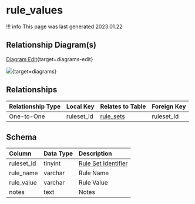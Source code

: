 # rule_values

!!! info
	This page was last generated 2023.01.22

## Relationship Diagram(s)

[Diagram Edit](https://mermaid.live/edit#eyJjb2RlIjoiZXJEaWFncmFtXG4gICAgcnVsZV92YWx1ZXMge1xuICAgICAgICB0aW55aW50dW5zaWduZWQgcnVsZXNldF9pZFxuICAgIH1cbiAgICBydWxlX3NldHMge1xuICAgICAgICB0aW55aW50dW5zaWduZWQgcnVsZXNldF9pZFxuICAgIH1cbiAgICBydWxlX3ZhbHVlcyB8fC0tb3sgcnVsZV9zZXRzIDogT25lLXRvLU9uZVxuXG4iLCJtZXJtYWlkIjp7InRoZW1lIjoiZGVmYXVsdCJ9LCJ1cGRhdGVFZGl0b3IiOnRydWUsImF1dG9TeW5jIjp0cnVlLCJ1cGRhdGVEaWFncmFtIjp0cnVlfQ==){target=diagrams-edit}

[![](https://mermaid.ink/img/eyJjb2RlIjoiZXJEaWFncmFtXG4gICAgcnVsZV92YWx1ZXMge1xuICAgICAgICB0aW55aW50dW5zaWduZWQgcnVsZXNldF9pZFxuICAgIH1cbiAgICBydWxlX3NldHMge1xuICAgICAgICB0aW55aW50dW5zaWduZWQgcnVsZXNldF9pZFxuICAgIH1cbiAgICBydWxlX3ZhbHVlcyB8fC0tb3sgcnVsZV9zZXRzIDogT25lLXRvLU9uZVxuXG4iLCJtZXJtYWlkIjp7InRoZW1lIjoiZGVmYXVsdCJ9LCJ1cGRhdGVFZGl0b3IiOnRydWUsImF1dG9TeW5jIjp0cnVlLCJ1cGRhdGVEaWFncmFtIjp0cnVlfQ==)](https://mermaid.ink/img/eyJjb2RlIjoiZXJEaWFncmFtXG4gICAgcnVsZV92YWx1ZXMge1xuICAgICAgICB0aW55aW50dW5zaWduZWQgcnVsZXNldF9pZFxuICAgIH1cbiAgICBydWxlX3NldHMge1xuICAgICAgICB0aW55aW50dW5zaWduZWQgcnVsZXNldF9pZFxuICAgIH1cbiAgICBydWxlX3ZhbHVlcyB8fC0tb3sgcnVsZV9zZXRzIDogT25lLXRvLU9uZVxuXG4iLCJtZXJtYWlkIjp7InRoZW1lIjoiZGVmYXVsdCJ9LCJ1cGRhdGVFZGl0b3IiOnRydWUsImF1dG9TeW5jIjp0cnVlLCJ1cGRhdGVEaWFncmFtIjp0cnVlfQ==){target=diagrams}


## Relationships

| Relationship Type | Local Key | Relates to Table | Foreign Key |
| :--- | :--- | :--- | :--- |
| One-to-One | ruleset_id | [rule_sets](../../schema/rules/rule_sets.md) | ruleset_id |


## Schema

| Column | Data Type | Description |
| :--- | :--- | :--- |
| ruleset_id | tinyint | [Rule Set Identifier](rule_sets.md) |
| rule_name | varchar | Rule Name |
| rule_value | varchar | Rule Value |
| notes | text | Notes |

